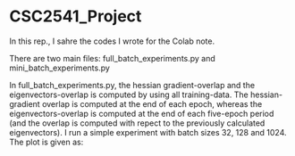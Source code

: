 # CSC2541_Project
In this rep., I sahre the codes I wrote for the Colab note.

There are two main files: full_batch_experiments.py and mini_batch_experiments.py

In full_batch_experiments.py, the hessian gradient-overlap and the eigenvectors-overlap is computed by using all training-data. The hessian-gradient overlap is computed at the end of each epoch, whereas the eigenvectors-overlap is computed at the end of each five-epoch period (and the overlap is computed with repect to the previously calculated eigenvectors). I run a simple experiment with batch sizes 32, 128 and 1024. The plot is given as:
